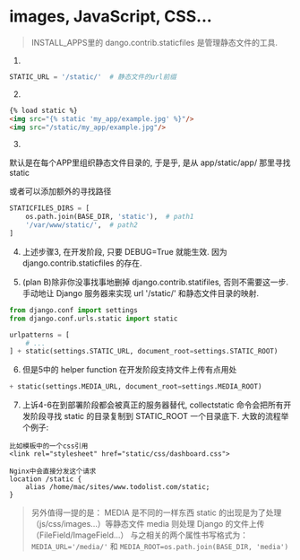 # images, JavaScript, CSS...
> INSTALL_APPS里的 dango.contrib.staticfiles 是管理静态文件的工具.

1.
```py
STATIC_URL = '/static/'  # 静态文件的url前缀
```

2.
```html
{% load static %}
<img src="{% static 'my_app/example.jpg' %}"/>
<img src="/static/my_app/example.jpg"/>
```

3.
默认是在每个APP里组织静态文件目录的, 于是乎, 是从 app/static/app/ 那里寻找static


或者可以添加额外的寻找路径
```py
STATICFILES_DIRS = [
    os.path.join(BASE_DIR, 'static'),  # path1
    '/var/www/static/',  # path2
]
```

4. 上述步骤3, 在开发阶段, 只要 DEBUG=True 就能生效. 因为 django.contrib.staticfiles 的存在.

5. (plan B)除非你没事找事地删掉 django.contrib.statifiles, 否则不需要这一步. 手动地让 Django 服务器来实现 url '/static/' 和静态文件目录的映射.
```py
from django.conf import settings
from django.conf.urls.static import static

urlpatterns = [
    # ...
] + static(settings.STATIC_URL, document_root=settings.STATIC_ROOT)
```

6. 但是5中的 helper function 在开发阶段支持文件上传有点用处
```py
+ static(settings.MEDIA_URL, document_root=settings.MEDIA_ROOT)
```

7. 上诉4-6在到部署阶段都会被真正的服务器替代, collectstatic 命令会把所有开发阶段寻找 static 的目录复制到 STATIC_ROOT 一个目录底下. 大致的流程举个例子:
```
比如模板中的一个css引用
<link rel="stylesheet" href="static/css/dashboard.css">

Nginx中会直接分发这个请求
location /static {
    alias /home/mac/sites/www.todolist.com/static;
}
```

> 另外值得一提的是： MEDIA 是不同的一样东西
> static 的出现是为了处理（js/css/images...）等静态文件
> media 则处理 Django 的文件上传（FileField/ImageField...）
> 与之相关的两个属性书写格式为： `MEDIA_URL='/media/'` 和 `MEDIA_ROOT=os.path.join(BASE_DIR, 'media')`
